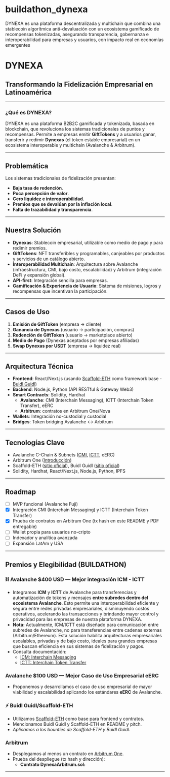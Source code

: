 # buildathon_dynexa
DYNEXA es una plataforma descentralizada y multichain que combina una stablecoin algorítmica anti-devaluación con un ecosistema gamificado de recompensas tokenizadas, asegurando transparencia, gobernanza e interoperabilidad para empresas y usuarios, con impacto real en economías emergentes
# DYNEXA

## Transformando la Fidelización Empresarial en Latinoamérica

---

### ¿Qué es DYNEXA?

DYNEXA es una plataforma B2B2C gamificada y tokenizada, basada en blockchain, que revoluciona los sistemas tradicionales de puntos y recompensas. Permite a empresas emitir **GiftTokens** y a usuarios ganar, transferir y redimir **Dynexas** (el token estable empresarial) en un ecosistema interoperable y multichain (Avalanche & Arbitrum).

---

## Problemática

Los sistemas tradicionales de fidelización presentan:
- **Baja tasa de redención**.
- **Poca percepción de valor**.
- **Cero liquidez e interoperabilidad**.
- **Premios que se devalúan por la inflación local**.
- **Falta de trazabilidad y transparencia**.

---

## Nuestra Solución

- **Dynexas**: Stablecoin empresarial, utilizable como medio de pago y para redimir premios.
- **GiftTokens**: NFT transferibles y programables, canjeables por productos y servicios de un catálogo abierto.
- **Interoperabilidad Multichain**: Arquitectura sobre Avalanche (infraestructura, CMI, bajo costo, escalabilidad) y Arbitrum (integración DeFi y expansión global).
- **API-first**: Integración sencilla para empresas.
- **Gamificación & Experiencia de Usuario**: Sistema de misiones, logros y recompensas que incentivan la participación.

---

## Casos de Uso

1. **Emisión de GiftToken** (empresa → cliente)
2. **Ganancia de Dynexas** (usuario → participación, compras)
3. **Redención de GiftToken** (usuario → marketplace abierto)
4. **Medio de Pago** (Dynexas aceptados por empresas afiliadas)
5. **Swap Dynexas por USDT** (empresa → liquidez real)

---

## Arquitectura Técnica

- **Frontend**: React/Next.js (usando [Scaffold-ETH](https://scaffoldeth.io/) como framework base - [Buidl Guidl](https://buidlguidl.com/))
- **Backend**: Node.js, Python (API RESTful & Gateway Web3)
- **Smart Contracts**: Solidity, Hardhat
    - **Avalanche**: CMI (Interchain Messaging), ICTT (Interchain Token Transfer), eERC
    - **Arbitrum**: contratos en Arbitrum One/Nova
- **Wallets**: Integración no-custodial y custodial
- **Bridges**: Token bridging Avalanche ↔ Arbitrum

---

## Tecnologías Clave

- Avalanche C-Chain & Subnets ([CMI](https://build.avax.network/academy/interchain-messaging), [ICTT](https://build.avax.network/academy/interchain-token-transfer), eERC)
- Arbitrum One ([Introducción](https://docs.arbitrum.io/welcome/arbitrum-gentle-introduction))
- Scaffold-ETH ([sitio oficial](https://scaffoldeth.io/)), Buidl Guidl ([sitio oficial](https://buidlguidl.com/))
- Solidity, Hardhat, React/Next.js, Node.js, Python, IPFS

---

## Roadmap

- [ ] MVP funcional (Avalanche Fuji)
- [x] Integración CMI (Interchain Messaging) y ICTT (Interchain Token Transfer)
- [x] Prueba de contratos en Arbitrum One (tx hash en este README y PDF entregable)
- [ ] Wallet propia para usuarios no-cripto
- [ ] Indexador y analítica avanzada
- [ ] Expansión LatAm y USA

---

## Premios y Elegibilidad (BUILDATHON)

### ⛓️ **Avalanche $400 USD — Mejor integración ICM - ICTT**

- Integramos **ICM** y **ICTT** de Avalanche para transferencias y automatización de tokens y mensajes **entre subredes dentro del ecosistema Avalanche**. Esto permite una interoperabilidad eficiente y segura entre redes privadas empresariales, disminuyendo costos operativos, acelerando las transacciones y brindando mayor control y privacidad para las empresas de nuestra plataforma DYNEXA.
- **Nota:** Actualmente, ICM/ICTT está diseñado para comunicación entre subredes de Avalanche, no para transferencias entre cadenas externas (Arbitrum/Ethereum). Esta solución habilita arquitecturas empresariales escalables, privadas y de bajo costo, ideales para grandes empresas que buscan eficiencia en sus sistemas de fidelización y pagos.
- Consulta documentación:  
    - [ICM: Interchain Messaging](https://build.avax.network/academy/interchain-messaging)  
    - [ICTT: Interchain Token Transfer](https://build.avax.network/academy/interchain-token-transfer)


### **Avalanche $100 USD — Mejor Caso de Uso Empresarial eERC**

- Proponemos y desarrollamos el caso de uso empresarial de mayor viabilidad y escalabilidad aplicando los estándares **eERC** de Avalanche.


### ⚡ **Buidl Guidl/Scaffold-ETH**

- Utilizamos [Scaffold-ETH](https://scaffoldeth.io/) como base para frontend y contratos.
- Mencionamos Buidl Guidl y Scaffold-ETH en README y pitch.
- _Aplicamos a los bounties de Scaffold-ETH y Buidl Guidl_.

###  **Arbitrum**

- Desplegamos al menos un contrato en [Arbitrum One](https://docs.arbitrum.io/welcome/arbitrum-gentle-introduction).
- Prueba del despliegue (tx hash y dirección):  
    - **Contrato DynexaArbitrum.sol:**  
    
---


